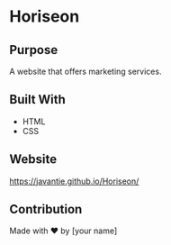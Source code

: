 # Horiseon

## Purpose
A website that offers marketing services.

## Built With
* HTML
* CSS

## Website
https://javantie.github.io/Horiseon/

## Contribution
Made with ❤️ by [your name]
